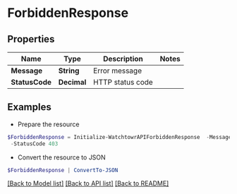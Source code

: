 # ForbiddenResponse
## Properties

Name | Type | Description | Notes
------------ | ------------- | ------------- | -------------
**Message** | **String** | Error message | 
**StatusCode** | **Decimal** | HTTP status code | 

## Examples

- Prepare the resource
```powershell
$ForbiddenResponse = Initialize-WatchtowrAPIForbiddenResponse  -Message Insufficient permissions `
 -StatusCode 403
```

- Convert the resource to JSON
```powershell
$ForbiddenResponse | ConvertTo-JSON
```

[[Back to Model list]](../README.md#documentation-for-models) [[Back to API list]](../README.md#documentation-for-api-endpoints) [[Back to README]](../README.md)

